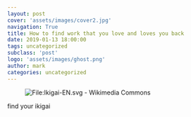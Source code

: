 ```yaml
---
layout: post
cover: 'assets/images/cover2.jpg'
navigation: True
title: How to find work that you love and loves you back
date: 2019-01-13 18:00:00
tags: uncategorized
subclass: 'post'
logo: 'assets/images/ghost.png'
author: mark
categories: uncategorized
---
```

<!-- wp:image -->  <figure class="wp-block-image"><img src="https://encrypted-tbn0.gstatic.com/images?q=tbn%3AANd9GcTk4iPSpQ_RZkqwdTzSDA1i5FB4GMEN9aZEwDHsNnuY8eUdDv0S" alt="File:Ikigai-EN.svg - Wikimedia Commons"/></figure>  <!-- /wp:image -->    <!-- wp:paragraph -->  <p>find your ikigai</p>  <!-- /wp:paragraph -->
